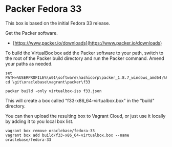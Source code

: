 # Packer Fedora 33

This box is based on the initial Fedora 33 release.

Get the Packer software.

* [https://www.packer.io/downloads](https://www.packer.io/downloads)

To build the VirtualBox box add the Packer software to your path, switch to the root of the Packer build directory and run the Packer command. Amend your paths as needed.

```
set PATH=%USERPROFILE%\u01\software\hashicorp\packer_1.8.7_windows_amd64;%PATH%
cd \git\oraclebase\vagrant\packer\f33

packer build -only virtualbox-iso f33.json
```

This will create a box called "f33-x86_64-virtualbox.box" in the "build" directory.

You can then upload the resulting box to Vagrant Cloud, or just use it locally by adding it to you local box list.

```
vagrant box remove oraclebase/fedora-33
vagrant box add build/f33-x86_64-virtualbox.box --name oraclebase/fedora-33
```
